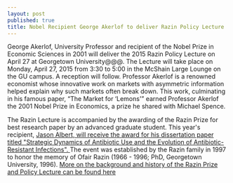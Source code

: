 ```yaml
---
layout: post
published: true
title: Nobel Recipient George Akerlof to deliver Razin Policy Lecture
---
```


<p> George Akerlof, University Professor and recipient of the Nobel Prize in Economic Sciences in 2001 will deliver the 2015 Razin Policy Lecture on April 27 at Georgetown University@@@.  The Lecture will take place on Monday, April 27, 2015 from 3:30 to 5:00 in the McShain Large Lounge on the GU campus. A reception will follow. Professor Akerlof is a renowned economist whose innovative work on markets with asymmetric information helped explain why such markets often break down. This work, culminating in his famous paper, “The Market for ‘Lemons'” earned Professor Akerlof the 2001 Nobel Prize in Economics, a prize he shared with Michael Spence. </p>

<p> The Razin Lecture is accompanied by the awarding of the Razin Prize for best research paper by an advanced graduate student. This year's recipient, <a href= "/2014-10-14-razin-prize"> Jason Albert, will receive the award for his dissertation paper titled "Strategic Dynamics of Antibiotic Use and the Evolution of Antibiotic-Resistant Infections". </a>  The event was established by the Razin family in 1997 to honor the memory of Ofair Razin (1966 - 1996; PhD, Georgetown University, 1996). <a href= "http://econ.georgetown.edu/phd/razin-price"> More on the background and history of the Razin Prize and Policy Lecture can be found here  </a> </p>